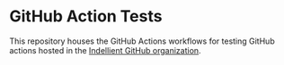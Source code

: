# GitHub Action Tests

This repository houses the GitHub Actions workflows for testing GitHub actions hosted in the [Indellient GitHub organization](https://github.com/Indellient/).
